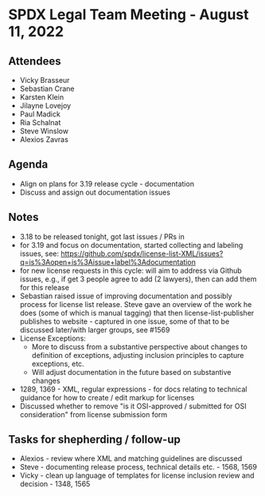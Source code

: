 # SPDX Legal Team Meeting - August 11, 2022

## Attendees
* Vicky Brasseur
* Sebastian Crane
* Karsten Klein
* Jilayne Lovejoy
* Paul Madick
* Ria Schalnat
* Steve Winslow
* Alexios Zavras

## Agenda
* Align on plans for 3.19 release cycle - documentation
* Discuss and assign out documentation issues

## Notes
* 3.18 to be released tonight, got last issues / PRs in
* for 3.19 and focus on documentation, started collecting and labeling issues, see: https://github.com/spdx/license-list-XML/issues?q=is%3Aopen+is%3Aissue+label%3Adocumentation
* for new license requests in this cycle: will aim to address via Github issues, e.g., if get 3 people agree to add (2 lawyers), then can add them for this release
* Sebastian raised issue of improving documentation and possibly process for license list release. Steve gave an overview of the work he does (some of which is manual tagging) that then license-list-publisher publishes to website - captured in one issue, some of that to be discussed later/with larger groups, see #1569
* License Exceptions:
  - More to discuss from a substantive perspective about changes to definition of exceptions, adjusting inclusion principles to capture exceptions, etc.
  - Will adjust documentation in the future based on substantive changes
* 1289, 1369 - XML, regular expressions - for docs relating to technical guidance for how to create / edit markup for licenses
* Discussed whether to remove "is it OSI-approved / submitted for OSI consideration" from license submission form

## Tasks for shepherding / follow-up
* Alexios - review where XML and matching guidelines are discussed
* Steve - documenting release process, technical details etc. - 1568, 1569
* Vicky - clean up language of templates for license inclusion review and decision - 1348, 1565
